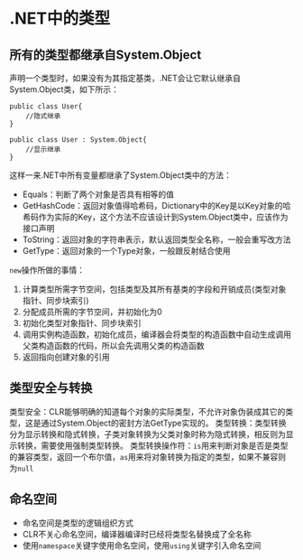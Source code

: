 .NET中的类型
===========

## 所有的类型都继承自System.Object

声明一个类型时，如果没有为其指定基类，.NET会让它默认继承自System.Object类，如下所示：
```
public class User{
    //隐式继承
}
```
```
public class User : System.Object{
    //显示继承
}
```

这样一来.NET中所有变量都继承了System.Object类中的方法： 
- Equals：判断了两个对象是否具有相等的值
- GetHashCode：返回对象值得哈希码，Dictionary中的Key是以Key对象的哈希码作为实际的Key，这个方法不应该设计到System.Object类中，应该作为接口声明
- ToString：返回对象的字符串表示，默认返回类型全名称，一般会重写改方法
- GetType：返回对象的一个Type对象，一般跟反射结合使用

`new`操作所做的事情：
1. 计算类型所需字节空间，包括类型及其所有基类的字段和开销成员(类型对象指针、同步块索引)
2. 分配成员所需的字节空间，并初始化为0
3. 初始化类型对象指针、同步块索引
4. 调用实例构造函数，初始化成员，编译器会将类型的构造函数中自动生成调用父类构造函数的代码，所以会先调用父类的构造函数
5. 返回指向创建对象的引用
 
## 类型安全与转换

类型安全：CLR能够明确的知道每个对象的实际类型，不允许对象伪装成其它的类型，这是通过System.Object的密封方法GetType实现的。
类型转换：类型转换分为显示转换和隐式转换，子类对象转换为父类对象时称为隐式转换，相反则为显示转换，需要使用强制类型转换。
类型转换操作符：`is`用来判断对象是否是类型的兼容类型，返回一个布尔值，`as`用来将对象转换为指定的类型，如果不兼容则为`null `

## 命名空间

- 命名空间是类型的逻辑组织方式
- CLR不关心命名空间，编译器编译时已经将类型名替换成了全名称
- 使用`namespace`关键字使用命名空间，使用`using`关键字引入命名空间


